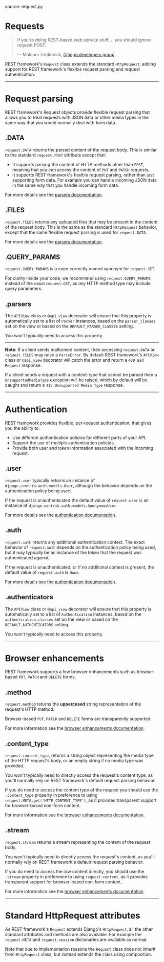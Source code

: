 source: request.py

# Requests

> If you're doing REST-based web service stuff ... you should ignore request.POST.
>
> &mdash; Malcom Tredinnick, [Django developers group][cite]

REST framework's `Request` class extends the standard `HttpRequest`, adding support for REST framework's flexible request parsing and request authentication.

---

# Request parsing

REST framework's Request objects provide flexible request parsing that allows you to treat requests with JSON data or other media types in the same way that you would normally deal with form data.

## .DATA

`request.DATA` returns the parsed content of the request body.  This is similar to the standard `request.POST` attribute except that:

* It supports parsing the content of HTTP methods other than `POST`, meaning that you can access the content of `PUT` and `PATCH` requests.
* It supports REST framework's flexible request parsing, rather than just supporting form data.  For example you can handle incoming JSON data in the same way that you handle incoming form data.

For more details see the [parsers documentation].

## .FILES

`request.FILES` returns any uploaded files that may be present in the content of the request body.  This is the same as the standard `HttpRequest` behavior, except that the same flexible request parsing is used for `request.DATA`.

For more details see the [parsers documentation].

## .QUERY_PARAMS

`request.QUERY_PARAMS` is a more correctly named synonym for `request.GET`.

For clarity inside your code, we recommend using `request.QUERY_PARAMS` instead of the usual `request.GET`, as *any* HTTP method type may include query parameters.

## .parsers

The `APIView` class or `@api_view` decorator will ensure that this property is automatically set to a list of `Parser` instances, based on the `parser_classes` set on the view or based on the `DEFAULT_PARSER_CLASSES` setting.

You won't typically need to access this property.

---

**Note:** If a client sends malformed content, then accessing `request.DATA` or `request.FILES` may raise a `ParseError`.  By default REST framework's `APIView` class or `@api_view` decorator will catch the error and return a `400 Bad Request` response.

If a client sends a request with a content-type that cannot be parsed then a `UnsupportedMediaType` exception will be raised, which by default will be caught and return a `415 Unsupported Media Type` response.

---

# Authentication

REST framework provides flexible, per-request authentication, that gives you the ability to:

* Use different authentication policies for different parts of your API.
* Support the use of multiple authentication policies.
* Provide both user and token information associated with the incoming request.

## .user

`request.user` typically returns an instance of `django.contrib.auth.models.User`, although the behavior depends on the authentication policy being used.

If the request is unauthenticated the default value of `request.user` is an instance of `django.contrib.auth.models.AnonymousUser`.

For more details see the [authentication documentation].

## .auth

`request.auth` returns any additional authentication context.  The exact behavior of `request.auth` depends on the authentication policy being used, but it may typically be an instance of the token that the request was authenticated against.

If the request is unauthenticated, or if no additional context is present, the default value of `request.auth` is `None`.

For more details see the [authentication documentation].

## .authenticators

The `APIView` class or `@api_view` decorator will ensure that this property is automatically set to a list of `Authentication` instances, based on the `authentication_classes` set on the view or based on the `DEFAULT_AUTHENTICATORS` setting.

You won't typically need to access this property.

---

# Browser enhancements

REST framework supports a few browser enhancements such as browser-based `PUT`, `PATCH` and `DELETE` forms.

## .method

`request.method` returns the **uppercased** string representation of the request's HTTP method.

Browser-based `PUT`, `PATCH` and `DELETE` forms are transparently supported.

For more information see the [browser enhancements documentation].

## .content_type

`request.content_type`, returns a string object representing the media type of the HTTP request's body, or an empty string if no media type was provided.

You won't typically need to directly access the request's content type, as you'll normally rely on REST framework's default request parsing behavior.

If you do need to access the content type of the request you should use the `.content_type` property in preference to using `request.META.get('HTTP_CONTENT_TYPE')`, as it provides transparent support for browser-based non-form content.

For more information see the [browser enhancements documentation].

## .stream

`request.stream` returns a stream representing the content of the request body.

You won't typically need to directly access the request's content, as you'll normally rely on REST framework's default request parsing behavior.

If you do need to access the raw content directly, you should use the `.stream` property in preference to using `request.content`, as it provides transparent support for browser-based non-form content.

For more information see the [browser enhancements documentation].

---

# Standard HttpRequest attributes

As REST framework's `Request` extends Django's `HttpRequest`, all the other standard attributes and methods are also available.  For example the `request.META` and `request.session` dictionaries are available as normal.

Note that due to implementation reasons the `Request` class does not inherit from `HttpRequest` class, but instead extends the class using composition.


[cite]: https://groups.google.com/d/topic/django-developers/dxI4qVzrBY4/discussion
[parsers documentation]: parsers.md
[authentication documentation]: authentication.md
[browser enhancements documentation]: ../topics/browser-enhancements.md
